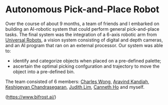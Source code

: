 # Autonomous Pick-and-Place Robot

Over the course of about 9 months, a team of friends and I embarked on building an AI-robotic system that could perform general 
pick-and-place tasks. The final system was the integration of a 6-axis robotic arm from [Universal Robots](https://www.universal-robots.com/),
a vision system consisting of digital and depth cameras, and an AI program that ran on an external processor. Our system was able to:

* identify and categorize objects when placed on a pre-defined palette;
* ascertain the optimal picking confguration and trajectory to move the object into a pre-defined bin.



The team consisted of 6 members: [Charles Wong](https://sg.linkedin.com/in/charles-wzx), 
[Aravind Kandiah](https://www.linkedin.com/in/sk-ara), 
[Keshigeyan Chandrasegaran](https://sg.linkedin.com/in/keshigeyan-chandrasegaran), 
[Judith Lim](https://www.linkedin.com/in/judith-lim), [Canneth Ho](https://sg.linkedin.com/in/canneth-ho-1bb754160)
and myself. 


(https://www.bifrost.ai/)

